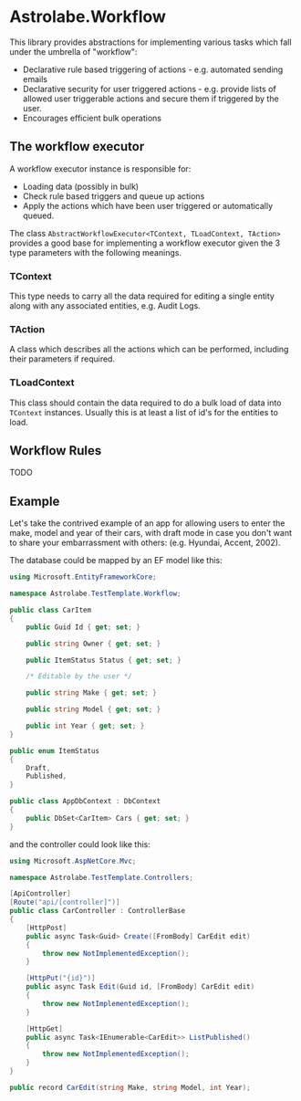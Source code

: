# Astrolabe.Workflow

This library provides abstractions for implementing various tasks which fall under the umbrella of "workflow":

* Declarative rule based triggering of actions - e.g. automated sending emails
* Declarative security for user triggered actions - e.g. provide lists of allowed user triggerable actions and secure them if triggered by the user.
* Encourages efficient bulk operations

## The workflow executor

A workflow executor instance is responsible for:

* Loading data (possibly in bulk)
* Check rule based triggers and queue up actions
* Apply the actions which have been user triggered or automatically queued.

The class `AbstractWorkflowExecutor<TContext, TLoadContext, TAction>` provides a good base for implementing a 
workflow executor given the 3 type parameters with the following meanings. 

### TContext

This type needs to carry all the data required for editing a single entity along with any associated entities, 
e.g. Audit Logs. 

### TAction

A class which describes all the actions which can be performed, including their parameters if required.

### TLoadContext

This class should contain the data required to do a bulk load of data into `TContext` instances. 
Usually this is at least a list of id's for the entities to load.

## Workflow Rules

TODO

## Example

Let's take the contrived example of an app for allowing users to enter the make, model and year of 
their cars, with draft mode in case you don't want to share your embarrassment with others: (e.g. Hyundai, Accent, 2002).

The database could be mapped by an EF model like this:

```csharp 
using Microsoft.EntityFrameworkCore;

namespace Astrolabe.TestTemplate.Workflow;

public class CarItem
{
    public Guid Id { get; set; }

    public string Owner { get; set; }

    public ItemStatus Status { get; set; }

    /* Editable by the user */

    public string Make { get; set; }

    public string Model { get; set; }

    public int Year { get; set; }
}

public enum ItemStatus
{
    Draft,
    Published,
}

public class AppDbContext : DbContext
{
    public DbSet<CarItem> Cars { get; set; }
}
```

and the controller could look like this:

```csharp
using Microsoft.AspNetCore.Mvc;

namespace Astrolabe.TestTemplate.Controllers;

[ApiController]
[Route("api/[controller]")]
public class CarController : ControllerBase
{
    [HttpPost]
    public async Task<Guid> Create([FromBody] CarEdit edit)
    {
        throw new NotImplementedException();
    }

    [HttpPut("{id}")]
    public async Task Edit(Guid id, [FromBody] CarEdit edit)
    {
        throw new NotImplementedException();
    }

    [HttpGet]
    public async Task<IEnumerable<CarEdit>> ListPublished()
    {
        throw new NotImplementedException();
    }
}

public record CarEdit(string Make, string Model, int Year);
```

